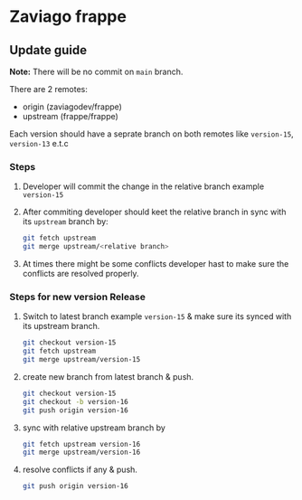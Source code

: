 # Zaviago frappe

## Update guide

**Note:** There will be no commit on `main` branch.

There are 2 remotes:

- origin (zaviagodev/frappe)
- upstream (frappe/frappe)

Each version should have a seprate branch on both remotes like `version-15`, `version-13` e.t.c

### Steps

1. Developer will commit the change in the relative branch example `version-15`
2. After commiting developer should keet the relative branch in sync with its `upstream` branch by:

   ```bash
   git fetch upstream
   git merge upstream/<relative branch>
   ```

3. At times there might be some conflicts developer hast to make sure the conflicts are resolved properly.

### Steps for new version Release

1. Switch to latest branch example `version-15` & make sure its synced with its upstream branch.

   ```bash
   git checkout version-15
   git fetch upstream
   git merge upstream/version-15
   ```

2. create new branch from latest branch & push.

   ```bash
   git checkout version-15
   git checkout -b version-16
   git push origin version-16
   ```

3. sync with relative upstream branch by

   ```bash
   git fetch upstream version-16
   git merge upstream/version-16
   ```

4. resolve conflicts if any & push.

   ```bash
   git push origin version-16
   ```
